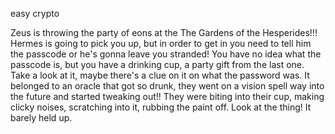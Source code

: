 easy crypto

Zeus is throwing the party of eons at the The Gardens of the Hesperides!!! Hermes is going to pick you up, but in order to get in you need to tell him the passcode or he's gonna leave you stranded! You have no idea what the passcode is, but you have a drinking cup, a party gift from the last one. Take a look at it, maybe there's a clue on it on what the password was. It belonged to an oracle that got so drunk, they went on a vision spell way into the future and started tweaking out!! They were biting into their cup, making clicky noises, scratching into it, rubbing the paint off. Look at the thing! It barely held up.
